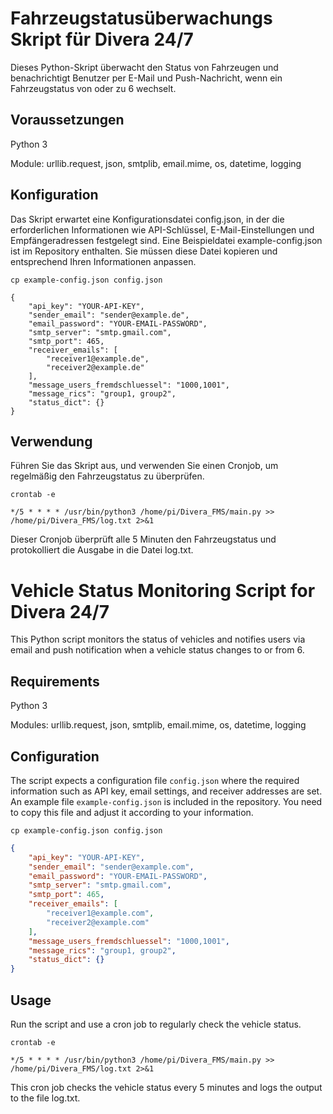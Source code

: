# Fahrzeugstatusüberwachungs Skript für Divera 24/7

Dieses Python-Skript überwacht den Status von Fahrzeugen und benachrichtigt Benutzer per E-Mail und Push-Nachricht, wenn ein Fahrzeugstatus von oder zu 6 wechselt.

## Voraussetzungen
Python 3

Module: urllib.request, json, smtplib, email.mime, os, datetime, logging

## Konfiguration
Das Skript erwartet eine Konfigurationsdatei config.json, in der die erforderlichen Informationen wie API-Schlüssel, E-Mail-Einstellungen und Empfängeradressen festgelegt sind. Eine Beispieldatei example-config.json ist im Repository enthalten.
Sie müssen diese Datei kopieren und entsprechend Ihren Informationen anpassen.
````
cp example-config.json config.json
````
````
{
    "api_key": "YOUR-API-KEY",
    "sender_email": "sender@example.de",
    "email_password": "YOUR-EMAIL-PASSWORD",
    "smtp_server": "smtp.gmail.com",
    "smtp_port": 465,
    "receiver_emails": [
        "receiver1@example.de",
        "receiver2@example.de"
    ],
    "message_users_fremdschluessel": "1000,1001",
    "message_rics": "group1, group2",
    "status_dict": {}
}
````

## Verwendung
Führen Sie das Skript aus, und verwenden Sie einen Cronjob, um regelmäßig den Fahrzeugstatus zu überprüfen.

````
crontab -e

*/5 * * * * /usr/bin/python3 /home/pi/Divera_FMS/main.py >> /home/pi/Divera_FMS/log.txt 2>&1
````

Dieser Cronjob überprüft alle 5 Minuten den Fahrzeugstatus und protokolliert die Ausgabe in die Datei log.txt.



# Vehicle Status Monitoring Script for Divera 24/7

This Python script monitors the status of vehicles and notifies users via email and push notification when a vehicle status changes to or from 6.

## Requirements
Python 3

Modules: urllib.request, json, smtplib, email.mime, os, datetime, logging

## Configuration
The script expects a configuration file `config.json` where the required information such as API key, email settings, and receiver addresses are set. An example file `example-config.json` is included in the repository.
You need to copy this file and adjust it according to your information.

````
cp example-config.json config.json
````

```json
{
    "api_key": "YOUR-API-KEY",
    "sender_email": "sender@example.com",
    "email_password": "YOUR-EMAIL-PASSWORD",
    "smtp_server": "smtp.gmail.com",
    "smtp_port": 465,
    "receiver_emails": [
        "receiver1@example.com",
        "receiver2@example.com"
    ],
    "message_users_fremdschluessel": "1000,1001",
    "message_rics": "group1, group2",
    "status_dict": {}
}
````
## Usage

Run the script and use a cron job to regularly check the vehicle status.

```
crontab -e

*/5 * * * * /usr/bin/python3 /home/pi/Divera_FMS/main.py >> /home/pi/Divera_FMS/log.txt 2>&1

````
This cron job checks the vehicle status every 5 minutes and logs the output to the file log.txt.

